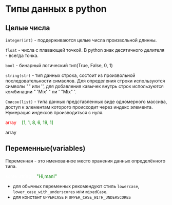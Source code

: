 # Типы данных в python

## Целые числа

`integer(int)` - поддерживаются целые числа произвольной длинны.

`float` - числа с плавающей точкой. В python знак десятичного делителя - всегда точка.

`bool` - бинарный логический тип(True, False, 0, 1)

`string(str)` - тип данных строка, состоит из произвольной последовательности символов. Для определения строки используются символы "" или '', для добавления кавычек внутрь строк используются комбинации " 'Mix' " ли ' "Mix" '.

`Список(list)` - типа данных представленных виде одномерного массива, доступ к элементам которого происходит через индекс элемента. Нумерация индексов производиться с нуля.

<span style="color:red">array</span> <span style="color:white">= </span><span style="color:green">[1, 1, 8, 6, 19, 1]
</span>

array

## Переменные(variables)
Переменная - это именованное место хранения данных определённого типа.

 <span style="color:white">some_string =</span> <span style="color:green">"Hi,man!"</span>

- для обычных переменных рекомендуют стиль `lowercase`, `lower_case_with_underscores` или `mixedCase`.
- для констант `UPPERCASE` и `UPPER_CASE_WITH_UNDERSCORES`

